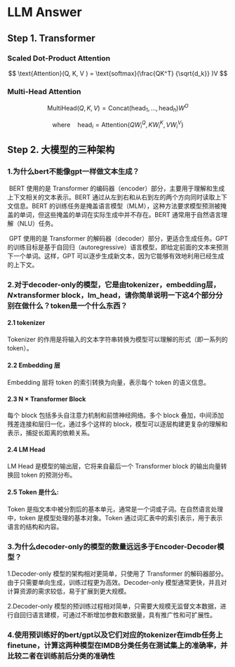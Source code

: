 # LLM Answer

## Step 1. Transformer

### Scaled Dot-Product Attention

$$
\text{Attention}(Q, K, V ) = \text{softmax}(\frac{QK^T} {\sqrt{d_k}} )V
$$

###  Multi-Head Attention

$$
\text{MultiHead}(Q, K, V) = \text{Concat}(\text{head}_1, \ldots, \text{head}_h) W^O
$$

$$
\text{where} \quad \text{head}_i = \text{Attention}(QW^Q_i, KW^K_i, VW^V_i)
$$

## Step 2. 大模型的三种架构

### 1.为什么bert不能像gpt一样做文本生成？

​	BERT 使用的是 Transformer 的编码器（encoder）部分，主要用于理解和生成上下文相关的文本表示。BERT 通过从左到右和从右到左的两个方向同时读取上下文信息。BERT 的训练任务是掩盖语言模型（MLM），这种方法要求模型预测被掩盖的单词，但这些掩盖的单词在实际生成中并不存在。BERT 通常用于自然语言理解（NLU）任务。

​	GPT 使用的是 Transformer 的解码器（decoder）部分，更适合生成任务。GPT 的训练目标是基于自回归（autoregressive）语言模型，即给定前面的文本来预测下一个单词。这样，GPT 可以逐步生成新文本，因为它能够有效地利用已经生成的上下文。

### 2.对于decoder-only的模型，它是由tokenizer，embedding层， $N\times$transformer block，lm_head，请你简单说明一下这4个部分分别在做什么？token是一个什么东西？

#### 2.1 tokenizer

Tokenizer 的作用是将输入的文本字符串转换为模型可以理解的形式（即一系列的 token）。

#### 2.2 Embedding 层

Embedding 层将 token 的索引转换为向量，表示每个 token 的语义信息。

#### 2.3 N × Transformer Block

每个 block 包括多头自注意力机制和前馈神经网络。多个 block 叠加，中间添加残差连接和层归一化，通过多个这样的 block，模型可以逐层构建更复杂的理解和表示，捕捉长距离的依赖关系。

#### 2.4  LM Head

LM Head 是模型的输出层，它将来自最后一个 Transformer block 的输出向量转换回 token 的预测分布。

#### 2.5 Token 是什么:

Token 是指文本中被分割后的基本单元，通常是一个词或子词。在自然语言处理中，token 是模型处理的基本对象。Token 通过词汇表中的索引表示，用于表示语言的结构和内容。

### 3.为什么decoder-only的模型的数量远远多于Encoder-Decoder模型？

1.Decoder-only 模型的架构相对更简单，只使用了 Transformer 的解码器部分。由于只需要单向生成，训练过程更为高效。Decoder-only 模型通常更快，并且对计算资源的需求较低，易于扩展到更大规模。

2.Decoder-only 模型的预训练过程相对简单，只需要大规模无监督文本数据，进行自回归语言建模，可通过不断增加参数和数据量，具有推广性和可扩展性。

### 4.使用预训练好的bert/gpt以及它们对应的tokenizer在imdb任务上finetune，计算这两种模型在IMDB分类任务在测试集上的准确率，并比较二者在训练前后分类的准确性



